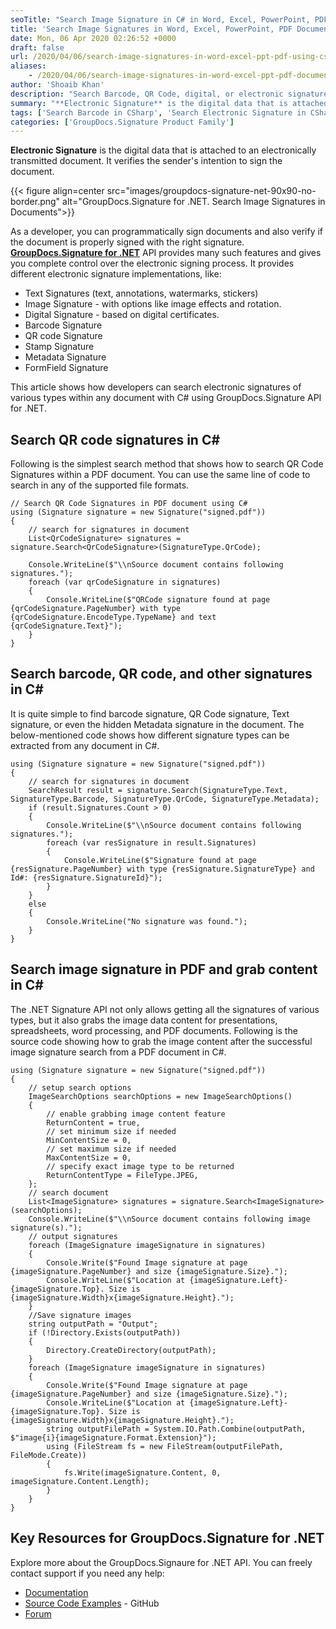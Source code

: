 ```yaml
---
seoTitle: "Search Image Signature in C# in Word, Excel, PowerPoint, PDF"
title: 'Search Image Signatures in Word, Excel, PowerPoint, PDF Documents in C#'
date: Mon, 06 Apr 2020 02:26:52 +0000
draft: false
url: /2020/04/06/search-image-signatures-in-word-excel-ppt-pdf-using-csharp/
aliases:
    - /2020/04/06/search-image-signatures-in-word-excel-ppt-pdf-documents/
author: 'Shoaib Khan'
description: "Search Barcode, QR Code, digital, or electronic signature with image data content from any document (DOC, XLS, PPT, PDF) in C# using .NET Signature API."
summary: "**Electronic Signature** is the digital data that is attached to an electronically transmitted document. It verifies the sender's intention to sign the document."
tags: ['Search Barcode in CSharp', 'Search Electronic Signature in CSharp', 'Search QR code in CSharp', 'Search Signatures in CSharp']
categories: ['GroupDocs.Signature Product Family']
---
```


**Electronic Signature** is the digital data that is attached to an electronically transmitted document. It verifies the sender's intention to sign the document.



{{< figure align=center src="images/groupdocs-signature-net-90x90-no-border.png" alt="GroupDocs.Signature for .NET. Search Image Signatures in Documents">}}


As a developer, you can programmatically sign documents and also verify if the document is properly signed with the right signature. [**GroupDocs.Signature for .NET**][1] API provides many such features and gives you complete control over the electronic signing process. It provides different electronic signature implementations, like:

*   Text Signatures (text, annotations, watermarks, stickers)
*   Image Signature - with options like image effects and rotation.
*   Digital Signature - based on digital certificates.
*   Barcode Signature
*   QR code Signature
*   Stamp Signature
*   Metadata Signature
*   FormField Signature

This article shows how developers can search electronic signatures of various types within any document with C# using GroupDocs.Signature API for .NET.

## Search QR code signatures in C#

Following is the simplest search method that shows how to search QR Code Signatures within a PDF document. You can use the same line of code to search in any of the supported file formats.

```
// Search QR Code Signatures in PDF document using C#
using (Signature signature = new Signature("signed.pdf"))
{
    // search for signatures in document
    List<QrCodeSignature> signatures = signature.Search<QrCodeSignature>(SignatureType.QrCode);
 
    Console.WriteLine($"\\nSource document contains following signatures.");
    foreach (var qrCodeSignature in signatures)
    {
        Console.WriteLine($"QRCode signature found at page {qrCodeSignature.PageNumber} with type {qrCodeSignature.EncodeType.TypeName} and text {qrCodeSignature.Text}");
    }
}
```

## Search barcode, QR code, and other signatures in C#

It is quite simple to find barcode signature, QR Code signature, Text signature, or even the hidden Metadata signature in the document. The below-mentioned code shows how different signature types can be extracted from any document in C#.

```
using (Signature signature = new Signature("signed.pdf"))
{
    // search for signatures in document
    SearchResult result = signature.Search(SignatureType.Text, SignatureType.Barcode, SignatureType.QrCode, SignatureType.Metadata);
    if (result.Signatures.Count > 0)
    {
        Console.WriteLine($"\\nSource document contains following signatures.");
        foreach (var resSignature in result.Signatures)
        {
            Console.WriteLine($"Signature found at page {resSignature.PageNumber} with type {resSignature.SignatureType} and Id#: {resSignature.SignatureId}");
        }
    }
    else
    {
        Console.WriteLine("No signature was found.");
    }                
}
```

## Search image signature in PDF and grab content in C#

The .NET Signature API not only allows getting all the signatures of various types, but it also grabs the image data content for presentations, spreadsheets, word processing, and PDF documents. Following is the source code showing how to grab the image content after the successful image signature search from a PDF document in C#.

```
using (Signature signature = new Signature("signed.pdf"))
{
    // setup search options
    ImageSearchOptions searchOptions = new ImageSearchOptions()
    {
        // enable grabbing image content feature
        ReturnContent = true,
        // set minimum size if needed
        MinContentSize = 0,
        // set maximum size if needed
        MaxContentSize = 0,                    
        // specify exact image type to be returned
        ReturnContentType = FileType.JPEG,                                   
    };
    // search document
    List<ImageSignature> signatures = signature.Search<ImageSignature>(searchOptions);
    Console.WriteLine($"\\nSource document contains following image signature(s).");
    // output signatures
    foreach (ImageSignature imageSignature in signatures)
    {
        Console.Write($"Found Image signature at page {imageSignature.PageNumber} and size {imageSignature.Size}.");
        Console.WriteLine($"Location at {imageSignature.Left}-{imageSignature.Top}. Size is {imageSignature.Width}x{imageSignature.Height}.");
    }
    //Save signature images
    string outputPath = "Output";
    if (!Directory.Exists(outputPath))
    {
        Directory.CreateDirectory(outputPath);
    }
    foreach (ImageSignature imageSignature in signatures)
    {
        Console.Write($"Found Image signature at page {imageSignature.PageNumber} and size {imageSignature.Size}.");
        Console.WriteLine($"Location at {imageSignature.Left}-{imageSignature.Top}. Size is {imageSignature.Width}x{imageSignature.Height}.");
        string outputFilePath = System.IO.Path.Combine(outputPath, $"image{i}{imageSignature.Format.Extension}");
        using (FileStream fs = new FileStream(outputFilePath, FileMode.Create))
        {
            fs.Write(imageSignature.Content, 0, imageSignature.Content.Length);
        }
    }
}
```

## Key Resources for GroupDocs.Signature for .NET

Explore more about the GroupDocs.Signaure for .NET API. You can freely contact support if you need any help:

*   [Documentation][2]
*   [Source Code Examples][3] - GitHub
*   [Forum][4]







[1]: https://products.groupdocs.com/signature/net
[2]: https://docs.groupdocs.com/display/signaturenet/Home
[3]: https://github.com/groupdocs-signature/GroupDocs.Signature-for-.NET
[4]: https://forum.groupdocs.com/c/signature

